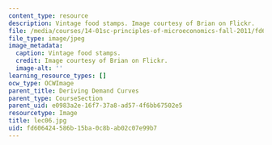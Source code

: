 ```yaml
---
content_type: resource
description: Vintage food stamps. Image courtesy of Brian on Flickr.
file: /media/courses/14-01sc-principles-of-microeconomics-fall-2011/fd606424586b15ba0c8bab02c07e99b7_lec06.jpg
file_type: image/jpeg
image_metadata:
  caption: Vintage food stamps.
  credit: Image courtesy of Brian on Flickr.
  image-alt: ''
learning_resource_types: []
ocw_type: OCWImage
parent_title: Deriving Demand Curves
parent_type: CourseSection
parent_uid: e0983a2e-16f7-37a8-ad57-4f6bb67502e5
resourcetype: Image
title: lec06.jpg
uid: fd606424-586b-15ba-0c8b-ab02c07e99b7
---
```

